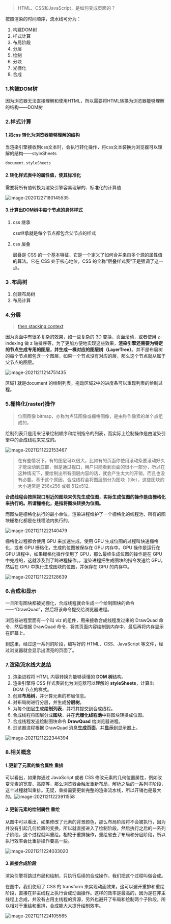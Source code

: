 > HTML、CSS和JavaScript，是如何变成页面的？

按照渲染的时间顺序，流水线可分为：

1. 构建DOM树
2. 样式计算
3. 布局阶段
4. 分层
5. 绘制
6. 分块
7. 光栅化
8. 合成

### 1.构建DOM树

因为浏览器无法直接理解和使用HTML，所以需要将HTML转换为浏览器能够理解的结构——DOM树

### 2.样式计算

#### 1.把css 转化为浏览器能够理解的结构

当渲染引擎接收到css文本时，会执行转化操作，将css文本装换为浏览器可以理解的结构——styleSheets

`document.styleSheets`

#### 2.转化样式表中的属性值，使其标准化

需要将所有值转换为渲染引擎容易理解的、标准化的计算值

![image-20201227180145535](../../../image/image-20201227180145535.png)

#### 3.计算出DOM树中每个节点的具体样式

1. css 继承

   css继承就是每个节点都包含父节点的样式

2. css 层叠

   层叠是 CSS 的一个基本特征，它是一个定义了如何合并来自多个源的属性值的算法。它在 CSS 处于核心地位，CSS 的全称“层叠样式表”正是强调了这一点。

### 3 .布局树

1. 创建布局树
2. 布局计算

### 4.分层

> [then stacking context](https://developer.mozilla.org/en-US/docs/Web/CSS/CSS_Positioning/Understanding_z_index/The_stacking_context) 

因为页面中有很多复杂的效果，如一些复杂的 3D 变换、页面滚动，或者使用 z-indexing 做 z 轴排序等，为了更加方便地实现这些效果，**渲染引擎还需要为特定的节点生成专用的图层，并生成一棵对应的图层树（LayerTree）**。并不是布局树的每个节点都包含一个图层，如果一个节点没有对应的层，那么这个节点就从属于父节点的图层。

![image-20211211214751435](../../../image/image-20211211214751435.png)

区域1 就是document 的绘制列表，拖动区域2中的进度条可以重现列表的绘制过程。

### 5.栅格化(raster)操作

> 位图图像 bitmap，亦称为点阵图像或栅格图像，是由称作像素的单个点组成的。

绘制列表只是用来记录绘制顺序和绘制指令的列表，而实际上绘制操作是由渲染引擎中的合成线程来完成的。

![image-20211211222153467](../../../image/image-20211211222153467.png)

> 在有些情况下，有的图层可以很大，比如有的页面你使用滚动条要滚动好久才能滚动到底部，但是通过视口，用户只能看到页面的很小一部分，所以在这种情况下，要绘制出所有图层内容的话，就会产生太大的开销，而且也没有必要。基于这个原因，合成线程会将图层划分为图块（tile），这些图块的大小通常是 256x256 或者 512x512.

**合成线程会按照视口附近的图块来优先生成位图，实际生成位图的操作是由栅格化来执行的。所谓栅格化，是指将图块转换为位图。**

而图块是栅格化执行的最小单位。渲染进程维护了一个栅格化的线程池，所有的图块栅格化都是在线程池内执行的，

![image-20211211222140479](../../../image/image-20211211222140479.png)

栅格化过程都会使用 GPU 来加速生成，使用 GPU 生成位图的过程叫快速栅格化，或者 GPU 栅格化，生成的位图被保存在 GPU 内存中。GPU 操作是运行在 GPU 进程中，如果栅格化操作使用了 GPU，那么最终生成位图的操作是在 GPU 中完成的，这就涉及到了跨进程操作。，渲染进程把生成图块的指令发送给 GPU，然后在 GPU 中执行生成图块的位图，并保存在 GPU 的内存中。

![image-20211211222128639](../../../image/image-20211211222128639.png)

### 6.合成和显示

一旦所有图块都被光栅化，合成线程就会生成一个绘制图块的命令——“DrawQuad”，然后将该命令提交给浏览器进程。

浏览器进程里面有一个叫 viz 的组件，用来接收合成线程发过来的 DrawQuad 命令，然后根据 DrawQuad 命令，将其页面内容绘制到内存中，最后再将内存显示在屏幕上。

到这里，经过这一系列的阶段，编写好的 HTML、CSS、JavaScript 等文件，经过浏览器就会显示出漂亮的页面了。

### 7.渲染流水线大总结

1. 渲染进程将 HTML 内容转换为能够读懂的 **DOM 树**结构。
2. 渲染引擎将 CSS 样式表转化为浏览器可以理解的 **styleSheets**，计算出 DOM 节点的样式。
3. 创建**布局树**，并计算元素的布局信息。
4. 对布局树进行分层，并生成**分层树**。
5. 为每个图层生成**绘制列表**，并将其提交到合成线程。
6. 合成线程将图层分成**图块**，并在**光栅化线程池**中将图块转换成位图。
7. 合成线程发送绘制图块命令 **DrawQuad** 给浏览器进程。
8. 浏览器进程根据 DrawQuad 消息**生成页面**，并**显示**到显示器上。

![image-20211211222344394](../../../image/image-20211211222344394.png)

### 8.相关概念

#### 1.更新了元素的集合属性 重排

可以看出，如果你通过 JavaScript 或者 CSS 修改元素的几何位置属性，例如改变元素的宽度、高度等，那么浏览器会触发重新布局，解析之后的一系列子阶段，这个过程就叫重排。无疑，重排需要更新完整的渲染流水线，所以开销也是最大的。![image-20211211223911558](../../../image/image-20211211223911558.png)

#### 2.更新元素的绘制属性  重绘

从图中可以看出，如果修改了元素的背景颜色，那么布局阶段将不会被执行，因为并没有引起几何位置的变换，所以就直接进入了绘制阶段，然后执行之后的一系列子阶段，这个过程就叫重绘。相较于重排操作，重绘省去了布局和分层阶段，所以执行效率会比重排操作要高一些。

![image-20211211224033020](../../../image/image-20211211224033020.png)

#### 3.直接合成阶段

渲染引擎将跳过布局和绘制，只执行后续的合成操作，我们把这个过程叫做合成。

在图中，我们使用了 CSS 的 transform 来实现动画效果，这可以避开重排和重绘阶段，直接在非主线程上执行合成动画操作。这样的效率是最高的，因为是在非主线程上合成，并没有占用主线程的资源，另外也避开了布局和绘制两个子阶段，所以相对于重绘和重排，合成能大大提升绘制效率。

![image-20211211224105565](../../../image/image-20211211224105565.png)
